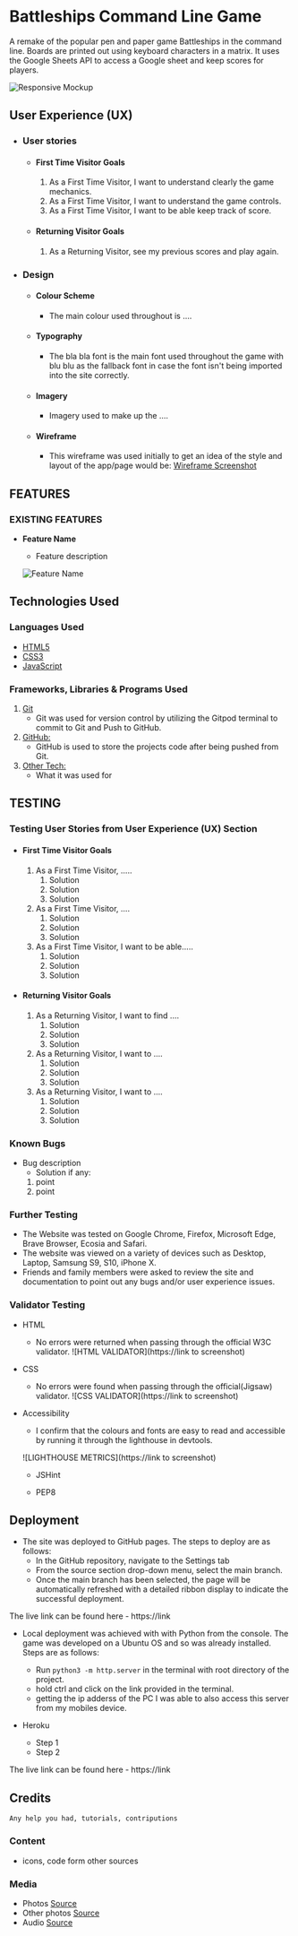 # Battleships Command Line Game

A remake of the popular pen and paper game Battleships in the command line.
Boards are printed out using keyboard characters in a matrix. It uses the
Google Sheets API to access a Google sheet and keep scores for players. 

![Responsive Mockup]()

## User Experience (UX)

- ### User stories

  - #### First Time Visitor Goals

    1. As a First Time Visitor, I want to understand clearly the game mechanics.
    2. As a First Time Visitor, I want to understand the game controls.
    3. As a First Time Visitor, I want to be able keep track of score.

  - #### Returning Visitor Goals

    1. As a Returning Visitor, see my previous scores and play again.

- ### Design
  - #### Colour Scheme
    - The main colour used throughout is ....
  - #### Typography
    - The bla bla font is the main font used throughout the game with blu blu as the fallback font in case the font isn't being imported into the site correctly. 
  - #### Imagery
    - Imagery used to make up the ....
  - #### Wireframe
    - This wireframe was used initially to get an idea of the style and layout of the app/page would be:
      [Wireframe Screenshot](https://github.com/RobTheThief/battleships-ci-3/blob/main/assets/media/battleships-ci-3_wireframe.png)

## FEATURES

### EXISTING FEATURES

- **Feature Name**

  - Feature description

  ![Feature Name]()


## Technologies Used

### Languages Used

- [HTML5](https://en.wikipedia.org/wiki/HTML5)
- [CSS3](https://en.wikipedia.org/wiki/Cascading_Style_Sheets)
- [JavaScript](https://en.wikipedia.org/wiki/JavaScript)

### Frameworks, Libraries & Programs Used

1. [Git](https://git-scm.com/)
   - Git was used for version control by utilizing the Gitpod terminal to commit to Git and Push to GitHub.
1. [GitHub:](https://github.com/)
   - GitHub is used to store the projects code after being pushed from Git.
1. [Other Tech:](https://link)
   - What it was used for

## TESTING

### Testing User Stories from User Experience (UX) Section

- #### First Time Visitor Goals

  1. As a First Time Visitor, .....
     1. Solution
     2. Solution
     3. Solution
  2. As a First Time Visitor, ....
     1. Solution
     2. Solution
     3. Solution
  3. As a First Time Visitor, I want to be able.....
     1. Solution
     2. Solution
     3. Solution

- #### Returning Visitor Goals

  1. As a Returning Visitor, I want to find ....
     1. Solution
     2. Solution
     3. Solution
  2. As a Returning Visitor, I want to ....
      1. Solution
     2. Solution
     3. Solution
  3. As a Returning Visitor, I want to ....
     1. Solution
     2. Solution
     3. Solution

### Known Bugs

- Bug description
  - Solution if any:
  1. point
  2. point

### Further Testing

- The Website was tested on Google Chrome, Firefox, Microsoft Edge, Brave Browser, Ecosia and Safari.
- The website was viewed on a variety of devices such as Desktop, Laptop, Samsung S9, S10, iPhone X.
- Friends and family members were asked to review the site and documentation to point out any bugs and/or user experience issues.

### Validator Testing

- HTML
  - No errors were returned when passing through the official W3C validator.
    ![HTML VALIDATOR](https://link to screenshot)
- CSS
  - No errors were found when passing through the official(Jigsaw) validator.
    ![CSS VALIDATOR](https://link to screenshot)
- Accessibility

  - I confirm that the colours and fonts are easy to read and accessible by running it through the lighthouse in devtools.

  ![LIGHTHOUSE METRICS](https://link to screenshot)
  
  - JSHint

  - PEP8

## Deployment

- The site was deployed to GitHub pages. The steps to deploy are as follows:
  - In the GitHub repository, navigate to the Settings tab
  - From the source section drop-down menu, select the main branch.
  - Once the main branch has been selected, the page will be automatically refreshed with a detailed ribbon display to indicate the successful deployment.

The live link can be found here - https://link

- Local deployment was achieved with with Python from the console. The game was developed on a Ubuntu OS and so was already installed. Steps are as follows:
  - Run `python3 -m http.server` in the terminal with root directory of the project.
  - hold ctrl and click on the link provided in the terminal.
  - getting the ip adderss of the PC I was able to also access this server from my mobiles device.

- Heroku
    - Step 1
    - Step 2

The live link can be found here - https://link

## Credits
    Any help you had, tutorials, contriputions

### Content

- icons, code form other sources

### Media

- Photos [Source](https://link)
- Other photos [Source](https://link)
- Audio [Source](https://link)
